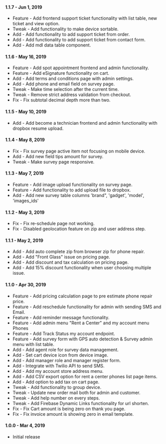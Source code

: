#### 1.1.7 - Jun 1, 2019
* Feature - Add frontend support ticket functionality with list table, new ticket and view option.
* Tweak - Add functionality to make device sortable.
* Add - Add functionality to add support ticket from order.
* Add - Add functionality to add support ticket from contact form.
* Add - Add mdl data table component.

#### 1.1.6 - May 16, 2019
* Feature - Add spot appointment frontend and admin functionality.
* Feature - Add eSignature functionality on cart.
* Add - Add terms and conditions page with admin settings.
* Add - Add phone and email field on survey page.
* Tweak - Make time selection after the current time.
* Tweak - Remove strict address validation from checkout.
* Fix - Fix subtotal decimal depth more than two.

#### 1.1.5 - May 10, 2019
* Add - Add become a technician frontend and admin functionality with dropbox resume upload.

#### 1.1.4 - May 8, 2019
* Fix - Fix survey page active item not focusing on mobile device.
* Add - Add new field tips amount for survey.
* Tweak - Make survey page responsive.

#### 1.1.3 - May 7, 2019
* Feature - Add image upload functionality on survey page.
* Feature - Add functionality to add upload file to dropbox.
* Add - Add new survey table columns 'brand", 'gadget', 'model', 'images_ids'

#### 1.1.2 - May 3, 2019
* Fix - Fix re-schedule page not working.
* Fix - Disabled geolocation feature on zip and user address step.

#### 1.1.1 - May 2, 2019
* Add - Add auto complete zip from browser zip for phone repair.
* Add - Add "Front Glass" issue on pricing page.
* Add - Add discount and tax calculation on pricing page.
* Add - Add 15% discount functionality when user choosing multiple issue.

#### 1.1.0 - Apr 30, 2019
* Feature - Add pricing calculation page to pre estimate phone repair price.
* Feature - Add reschedule functionality for admin with sending SMS and Email.
* Feature - Add reminder message functionality.
* Feature - Add admin menu "Rent a Center" and my account menu Phones
* Feature - Add Track Status my account endpoint.
* Feature - Add survey form with GPS auto detection & Survey admin menu with list table.
* Add - Add agent role for survey data management.
* Add - Set cart device icon from device image.
* Add - Add manager role and manager register form.
* Add - Integrate with Twilio API to send SMS.
* Add - Add my account store address menu.
* Add - Add CSV export option for rent a center phones list page items.
* Add - Add option to add tax on cart page.
* Tweak - Add functionality to group device.
* Tweak - Update new order mail both for admin and customer.
* Tweak - Add help number on every steps.
* Tweak - Add Firebase Dynamic Links functionality for url shorten.
* Fix - Fix Cart amount is being zero on thank you page.
* Fix - Fix invoice amount is showing zero in email template.

#### 1.0.0 - Mar 4, 2019
* Initial release
